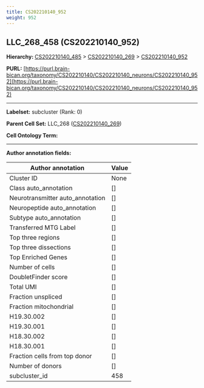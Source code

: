 ```yaml
---
title: CS202210140_952
weight: 952
---
```

## LLC_268_458 (CS202210140_952)
<b>Hierarchy: </b>
[CS202210140_485](../CS202210140_485) >
[CS202210140_269](../CS202210140_269) >
[CS202210140_952](../CS202210140_952)

**PURL:** [https://purl.brain-bican.org/taxonomy/CS202210140/CS202210140_neurons/CS202210140_952](https://purl.brain-bican.org/taxonomy/CS202210140/CS202210140_neurons/CS202210140_952)

---


**Labelset:** subcluster (Rank: 0)

**Parent Cell Set:** LLC_268 ([CS202210140_269](../CS202210140_269))



**Cell Ontology Term:** 

[MARKER GENES.]: #


---

[TRANSFERRED ANNOTATIONS.]: #


[AUTHOR ANNOTATION FIELDS.]: #


**Author annotation fields:**

| Author annotation | Value |
|-------------------|-------|
|Cluster ID|None|
|Class auto_annotation|[]|
|Neurotransmitter auto_annotation|[]|
|Neuropeptide auto_annotation|[]|
|Subtype auto_annotation|[]|
|Transferred MTG Label|[]|
|Top three regions|[]|
|Top three dissections|[]|
|Top Enriched Genes|[]|
|Number of cells|[]|
|DoubletFinder score|[]|
|Total UMI|[]|
|Fraction unspliced|[]|
|Fraction mitochondrial|[]|
|H19.30.002|[]|
|H19.30.001|[]|
|H18.30.002|[]|
|H18.30.001|[]|
|Fraction cells from top donor|[]|
|Number of donors|[]|
|subcluster_id|458|
